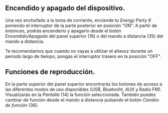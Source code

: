 ## Encendido y apagado del dispositivo.

Una vez enchufado a la toma de corriente, enciende tu *Energy Party 6* poniendo el interruptor de la parte posterior en posición "ON". A partir de entonces, podrás encenderlo y apagarlo desde el botón *Encendido/Apagado* del panel superior (16) o del mando a distancia (35) del mando a distancia.

Te recomendamos que cuando no vayas a utilizar el altavoz durante un periodo largo de tiempo, pongas el interruptor trasero en la posición "OFF".

## Funciones de reproducción.

En la parte superior del panel superior encontrarás los botones de acceso a las diferentes modos de uso disponibles (USB, Bluetooht, AUX y Radio FM). Visualizarás en la *Pantalla* (14) la función seleccionada. También puedes cambiar de función desde el mando a distancia pulsando el botón *Cambio de función* (36). 

